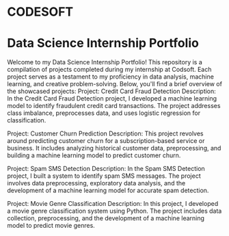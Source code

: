 # CODESOFT
# Data Science Internship Portfolio

Welcome to my Data Science Internship Portfolio! This repository is a compilation of projects completed during my internship at Codsoft. Each project serves as a testament to my proficiency in data analysis, machine learning, and creative problem-solving. Below, you'll find a brief overview of the showcased projects:
Project: Credit Card Fraud Detection
Description: In the Credit Card Fraud Detection project, I developed a machine learning model to identify fraudulent credit card transactions. The project addresses class imbalance, preprocesses data, and uses logistic regression for classification.

Project: Customer Churn Prediction
Description: This project revolves around predicting customer churn for a subscription-based service or business. It includes analyzing historical customer data, preprocessing, and building a machine learning model to predict customer churn.

Project: Spam SMS Detection
Description: In the Spam SMS Detection project, I built a system to identify spam SMS messages. The project involves data preprocessing, exploratory data analysis, and the development of a machine learning model for accurate spam detection.

Project: Movie Genre Classification
Description: In this project, I developed a movie genre classification system using Python. The project includes data collection, preprocessing, and the development of a machine learning model to predict movie genres.
